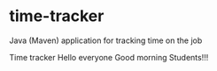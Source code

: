 # time-tracker
Java (Maven) application for tracking time on the job

Time tracker
Hello everyone
Good morning Students!!!
